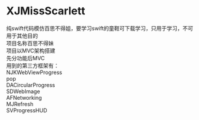 # XJMissScarlett<br/>
纯swift代码模仿百思不得姐，要学习swift的童鞋可下载学习，只用于学习，不可用于其他目的<br/>
项目名称百思不得妹<br/>
项目以MVC架构搭建<br/>
先分功能后MVC<br/>
用到的第三方框架有：<br/>
NJKWebViewProgress<br/>
pop<br/>
DACircularProgress<br/>
SDWebImage<br/>
AFNetworking<br/>
MJRefresh<br/>
SVProgressHUD<br/>

